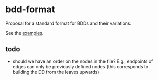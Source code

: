 # bdd-format
Proposal for a standard format for BDDs and their variations.

See the [examples](examples/).

## todo
* should we have an order on the nodes in the file? E.g., endpoints of edges can only be previously defined nodes (this corresponds to building the DD from the leaves upwards)
